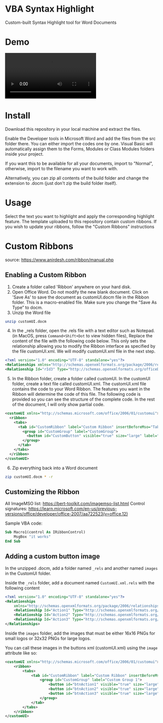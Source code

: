 # VBA Syntax Highlight

Custom-built Syntax Highlight tool for Word Documents

# Demo

![](assets/demo.mov)

# Install

Download this repository in your local machine and extract the files.

Enable the Developer tools in Microsoft Word and add the files from the src folder there. You can either import the codes one by one. Visual Basic will automatically assign them to the Forms, Modules or Class Modules folders inside your project.

If you want this to be available for all your documents, import to "Normal", otherwise, import to the filename you want to work with.

Alternatively, you can zip all contents of the build folder and change the extension to .docm (just don't zip the build folder itself).

# Usage

Select the text you want to highlight and apply the corresponding highlight feature. The template uploaded to this repository contain custom ribbons. If you wish to update your ribbons, follow the "Custom Ribbons" instructions

# Custom Ribbons

source: https://www.anirdesh.com/ribbon/manual.php

## Enabling a Custom Ribbon

1. Create a folder called 'Ribbon' anywhere on your hard disk.
2. Open Office Word. Do not modify the new blank document. Click on 'Save As' to save the document as customUI.docm file in the Ribbon folder. This is a macro-enabled file. Make sure you change the "Save As Type” to docm.
3. Unzip the Word file
 
```sh
unzip customUI.docm
```

4. In the _rels folder, open the .rels file with a text editor such as Notepad. (in MacOS, press `Command+Shift+Dot` to view hidden files), Replace the content of the file with the following code below. This only sets the relationship allowing you to modify the Ribbon interface as specified by the file customUI.xml. We will modify customUI.xml file in the next step.

```xml
<?xml version="1.0" encoding="UTF-8" standalone="yes"?>
<Relationships xmlns="http://schemas.openxmlformats.org/package/2006/relationships">
<Relationship Id="rId3" Type="http://schemas.openxmlformats.org/officeDocument/2006/relationships/extended-properties" Target="docProps/app.xml"/><Relationship Id="customUIRelID" Type="http://schemas.microsoft.com/office/2006/relationships/ui/extensibility" Target="customUI/customUI.xml"/><Relationship Id="rId2" Type="http://schemas.openxmlformats.org/package/2006/relationships/metadata/core-properties" Target="docProps/core.xml"/><Relationship Id="rId1" Type="http://schemas.openxmlformats.org/officeDocument/2006/relationships/officeDocument" Target="word/document.xml"/></Relationships>
```

5. In the Ribbon folder, create a folder called customUI. In the customUI folder, create a text file called customUI.xml. The customUI.xml file contains the code to your Word Ribbon. The features you want in the Ribbon will determine the code of this file. The following code is provided so you can see the structure of the complete code. In the rest of the document, I will only show partial code.

```xml
<customUI xmlns="http://schemas.microsoft.com/office/2006/01/customui">
  <ribbon>
    <tabs>
      <tab id="CustomRibbon" label="Custom Ribbon" insertBeforeMso="TabInsert">
        <group id="CustomGroup" label="CustomGroup">
          <button id="CustomButton" visible="true" size="large" label="Custom Button" screentip="This is a custom button" onAction="Macro1" imageMso="QueryBuilder"/>
        </group>
      </tab>
    </tabs>
  </ribbon>
</customUI>
```

6. Zip everything back into a Word document

```sh
zip customUI.docm * -r
```

## Customizing the Ribbon

All ImageMSO list: https://bert-toolkit.com/imagemso-list.html
Control signatures: https://learn.microsoft.com/en-us/previous-versions/office/developer/office-2007/aa722523(v=office.12)

Sample VBA code:

```vb
Sub Macro1(control As IRibbonControl)
	MsgBox "it works"
End Sub
```

## Adding a custom button image

In the unzipped .docm, add a folder named `_rels` and another named `images` in the CustomUI folder.

Inside the `_rels` folder, add a document named `CustomUI.xml.rels` with the following content

```xml
<?xml version="1.0" encoding="UTF-8" standalone="yes"?>
<Relationships
	xmlns="http://schemas.openxmlformats.org/package/2006/relationships">
	<Relationship Id="Action1" Type="http://schemas.openxmlformats.org/officeDocument/2006/relationships/image" Target="images/image1.png"/>
	<Relationship Id="Action2" Type="http://schemas.openxmlformats.org/officeDocument/2006/relationships/image" Target="images/image2.png"/>
	<Relationship Id="Action3" Type="http://schemas.openxmlformats.org/officeDocument/2006/relationships/image" Target="images/image3.png"/>
</Relationships>
```

Inside the `images` folder, add the images that must be either 16x16 PNGs for small logos or 32x32 PNGs for large logos.

You can call these images in the buttons xml (customUI.xml) using the `image` attribute like so:

```xml
<customUI xmlns="http://schemas.microsoft.com/office/2006/01/customui">
	<ribbon>
		<tabs>
			<tab id="CustomRibbon" label="Custom Ribbon" insertBeforeMso="TabInsert">
				<group id="CustomGroup" label="Custom Group 1">
					<button id="btnAction1" visible="true" size="large" label="Action 1" screentip="Execute action 1" onAction="Macro1" image="Action1" />
					<button id="btnAction2" visible="true" size="large" label="Action 2" screentip="Execute action 2" onAction="Macro2" image="Action2"/>
					<button id="btnAction3" visible="true" size="large" label="Action 3" screentip="Execute action 3" onAction="Macro3" image="Action3"/>
				</group>
			</tab>
		</tabs>
	</ribbon>
</customUI>		
```